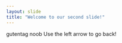 ```yaml
---
layout: slide
title: "Welcome to our second slide!"
---
```

gutentag noob
Use the left arrow to go back!
